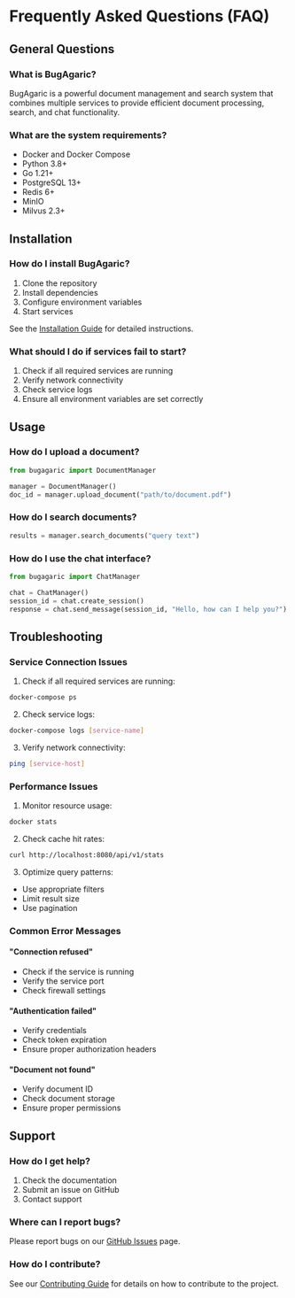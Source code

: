 # Frequently Asked Questions (FAQ)

## General Questions

### What is BugAgaric?
BugAgaric is a powerful document management and search system that combines multiple services to provide efficient document processing, search, and chat functionality.

### What are the system requirements?
- Docker and Docker Compose
- Python 3.8+
- Go 1.21+
- PostgreSQL 13+
- Redis 6+
- MinIO
- Milvus 2.3+

## Installation

### How do I install BugAgaric?
1. Clone the repository
2. Install dependencies
3. Configure environment variables
4. Start services

See the [Installation Guide](README.md#installation) for detailed instructions.

### What should I do if services fail to start?
1. Check if all required services are running
2. Verify network connectivity
3. Check service logs
4. Ensure all environment variables are set correctly

## Usage

### How do I upload a document?
```python
from bugagaric import DocumentManager

manager = DocumentManager()
doc_id = manager.upload_document("path/to/document.pdf")
```

### How do I search documents?
```python
results = manager.search_documents("query text")
```

### How do I use the chat interface?
```python
from bugagaric import ChatManager

chat = ChatManager()
session_id = chat.create_session()
response = chat.send_message(session_id, "Hello, how can I help you?")
```

## Troubleshooting

### Service Connection Issues
1. Check if all required services are running:
```bash
docker-compose ps
```

2. Check service logs:
```bash
docker-compose logs [service-name]
```

3. Verify network connectivity:
```bash
ping [service-host]
```

### Performance Issues
1. Monitor resource usage:
```bash
docker stats
```

2. Check cache hit rates:
```bash
curl http://localhost:8080/api/v1/stats
```

3. Optimize query patterns:
- Use appropriate filters
- Limit result size
- Use pagination

### Common Error Messages

#### "Connection refused"
- Check if the service is running
- Verify the service port
- Check firewall settings

#### "Authentication failed"
- Verify credentials
- Check token expiration
- Ensure proper authorization headers

#### "Document not found"
- Verify document ID
- Check document storage
- Ensure proper permissions

## Support

### How do I get help?
1. Check the documentation
2. Submit an issue on GitHub
3. Contact support

### Where can I report bugs?
Please report bugs on our [GitHub Issues](https://github.com/yourusername/bugagaric-bug/issues) page.

### How do I contribute?
See our [Contributing Guide](../CONTRIBUTING.md) for details on how to contribute to the project. 